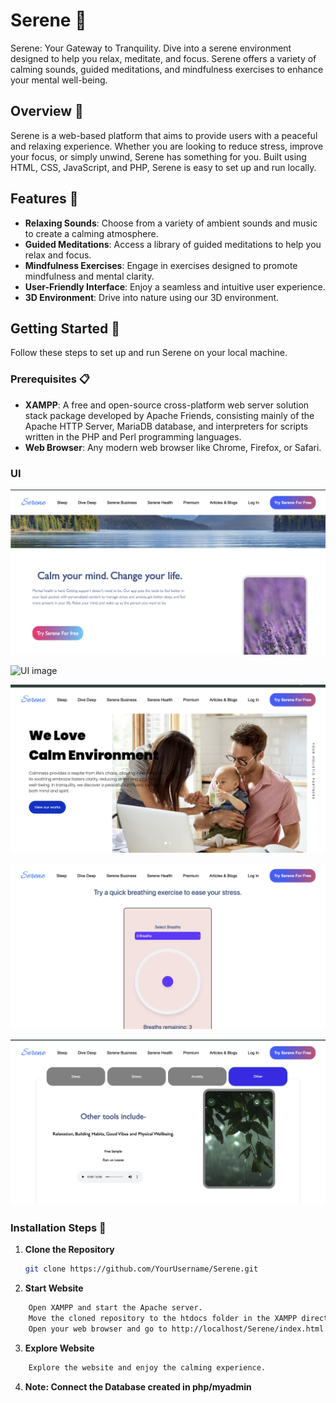 # Serene 🌿

Serene: Your Gateway to Tranquility. Dive into a serene environment designed to help you relax, meditate, and focus. Serene offers a variety of calming sounds, guided meditations, and mindfulness exercises to enhance your mental well-being.

## Overview 🌟

Serene is a web-based platform that aims to provide users with a peaceful and relaxing experience. Whether you are looking to reduce stress, improve your focus, or simply unwind, Serene has something for you. Built using HTML, CSS, JavaScript, and PHP, Serene is easy to set up and run locally.

## Features 🌈

- **Relaxing Sounds**: Choose from a variety of ambient sounds and music to create a calming atmosphere.
- **Guided Meditations**: Access a library of guided meditations to help you relax and focus.
- **Mindfulness Exercises**: Engage in exercises designed to promote mindfulness and mental clarity.
- **User-Friendly Interface**: Enjoy a seamless and intuitive user experience.
- **3D Environment**: Drive into nature using our 3D environment.

## Getting Started 🚀

Follow these steps to set up and run Serene on your local machine.

### Prerequisites 📋

- **XAMPP**: A free and open-source cross-platform web server solution stack package developed by Apache Friends, consisting mainly of the Apache HTTP Server, MariaDB database, and interpreters for scripts written in the PHP and Perl programming languages.
- **Web Browser**: Any modern web browser like Chrome, Firefox, or Safari.

### UI

![UI image](./images/UI1.png)


![UI image](./images/UI2.png)


![UI image](./images/UI3.png)


![UI image](./images/UI4.png)


![UI image](./images/UI5.png)


### Installation Steps 🔧

1. **Clone the Repository**
   ```bash
   git clone https://github.com/YourUsername/Serene.git
   ```

2. **Start Website**
```bash
    Open XAMPP and start the Apache server.
    Move the cloned repository to the htdocs folder in the XAMPP directory.
    Open your web browser and go to http://localhost/Serene/index.html.
```
3. **Explore Website**
```bash
    Explore the website and enjoy the calming experience.
```
4. **Note: Connect the Database created in php/myadmin**
